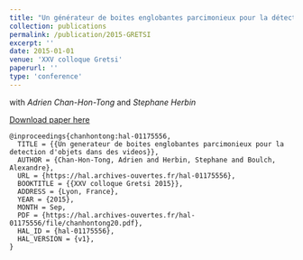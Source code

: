 ```yaml
---
title: "Un générateur de boites englobantes parcimonieux pour la détection d'objets dans des vidéos"
collection: publications
permalink: /publication/2015-GRETSI
excerpt: ''
date: 2015-01-01
venue: 'XXV colloque Gretsi'
paperurl: ''
type: 'conference'
---
```


with *Adrien Chan-Hon-Tong* and *Stephane Herbin*

[Download paper here](https://hal.archives-ouvertes.fr/hal-01175556/document)

```
@inproceedings{chanhontong:hal-01175556,
  TITLE = {{Un generateur de boites englobantes parcimonieux pour la detection d'objets dans des videos}},
  AUTHOR = {Chan-Hon-Tong, Adrien and Herbin, Stephane and Boulch, Alexandre},
  URL = {https://hal.archives-ouvertes.fr/hal-01175556},
  BOOKTITLE = {{XXV colloque Gretsi 2015}},
  ADDRESS = {Lyon, France},
  YEAR = {2015},
  MONTH = Sep,
  PDF = {https://hal.archives-ouvertes.fr/hal-01175556/file/chanhontong20.pdf},
  HAL_ID = {hal-01175556},
  HAL_VERSION = {v1},
}

```
